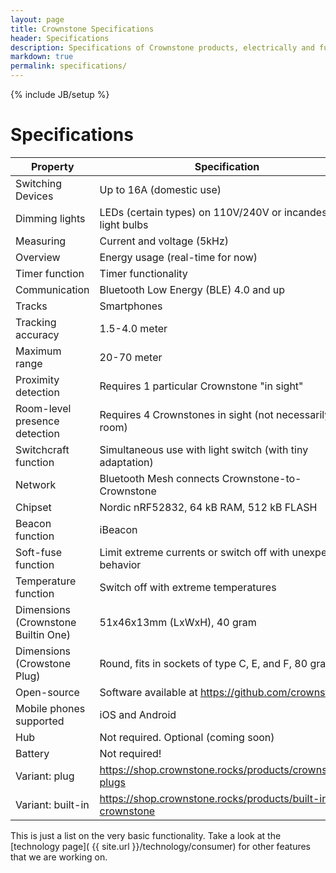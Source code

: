 ```yaml
---
layout: page
title: Crownstone Specifications
header: Specifications
description: Specifications of Crownstone products, electrically and functionally.
markdown: true
permalink: specifications/
---
```

{% include JB/setup %}

# Specifications

| Property                                    | Specification                                                 |
| ---                                         | ---                                                           |
| Switching Devices                           | Up to 16A (domestic use)                                      |
| Dimming lights                              | LEDs (certain types) on 110V/240V or incandescent light bulbs |
| Measuring                                   | Current and voltage (5kHz)                                    |
| Overview                                    | Energy usage (real-time for now)                              |
| Timer function                              | Timer functionality                                           |
| Communication                               | Bluetooth Low Energy (BLE) 4.0 and up                         |
| Tracks                                      | Smartphones                                                   |
| Tracking accuracy                           | 1.5-4.0 meter                                                 |
| Maximum range                               | 20-70 meter                                                   |
| Proximity detection                         | Requires 1 particular Crownstone "in sight"                   |
| Room-level presence detection               | Requires 4 Crownstones in sight (not necessarily per room)    |
| Switchcraft function                        | Simultaneous use with light switch (with tiny adaptation)     |
| Network                                     | Bluetooth Mesh connects Crownstone-to-Crownstone              |
| Chipset                                     | Nordic nRF52832, 64 kB RAM, 512 kB FLASH                      |
| Beacon function                             | iBeacon                                                       |
| Soft-fuse function                          | Limit extreme currents or switch off with unexpected behavior |
| Temperature function                        | Switch off with extreme temperatures                          |
| Dimensions (Crownstone Builtin One)         | 51x46x13mm (LxWxH), 40 gram                                   |
| Dimensions (Crowstone Plug)                 | Round, fits in sockets of type C, E, and F, 80 gram           |
| Open-source                                 | Software available at <https://github.com/crownstone>         |
| Mobile phones supported                     | iOS and Android                                               |
| Hub                                         | Not required. Optional (coming soon)                          |
| Battery                                     | Not required!                                                 |
| Variant: plug                               | <https://shop.crownstone.rocks/products/crownstone-plugs>     |
| Variant: built-in                           | <https://shop.crownstone.rocks/products/built-in-crownstone>  |

This is just a list on the very basic functionality. Take a look at the 
[technology page]( {{ site.url }}/technology/consumer) 
for other features that we are working on.

